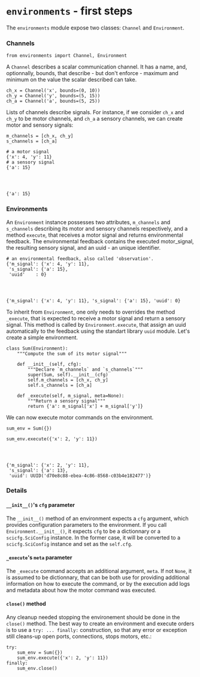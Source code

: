 
# `environments` - first steps

The `environments` module expose two classes: `Channel` and `Environment`.

### Channels


    from environments import Channel, Environment

A `Channel` describes a scalar communication channel. It has a name, and,
optionnally, bounds, that describe - but don't enforce - maximum and minimum on
the value the scalar described can take.


    ch_x = Channel('x', bounds=(0, 10))
    ch_y = Channel('y', bounds=(5, 15))
    ch_a = Channel('a', bounds=(5, 25))

Lists of channels describe signals. For instance, if we consider `ch_x` and
`ch_y` to be motor channels, and `ch_a` a sensory channels, we can create motor
and sensory signals:


    m_channels = [ch_x, ch_y]
    s_channels = [ch_a]
    
    # a motor signal
    {'x': 4, 'y': 11}
    # a sensory signal
    {'a': 15}




    {'a': 15}



### Environments

An `Environment` instance possesses two attributes, `m_channels` and
`s_channels` describing its motor and sensory channels respectively, and a
method `execute`, that receives a motor signal and returns environmental
feedback. The environmental feedback contains the executed motor_signal, the
resulting sensory signal, and an uuid - an unique identifier.


    # an environmental feedback, also called 'observation'.
    {'m_signal': {'x': 4, 'y': 11},
     's_signal': {'a': 15},
     'uuid'    : 0}




    {'m_signal': {'x': 4, 'y': 11}, 's_signal': {'a': 15}, 'uuid': 0}



To inherit from `Environment`, one only needs to overrides the method
`_execute`, that is expected to receive a motor signal and return a sensory
signal. This method is called by `Environment.execute`, that assign an uuid
automatically to the feedback using the standart library `uuid` module. Let's
create a simple environment.


    class Sum(Environment):
        """Compute the sum of its motor signal"""
        
        def __init__(self, cfg):
            """Declare `m_channels` and `s_channels`"""
            super(Sum, self).__init__(cfg)
            self.m_channels = [ch_x, ch_y]
            self.s_channels = [ch_a]
            
        def _execute(self, m_signal, meta=None):
            """Return a sensory signal"""
            return {'a': m_signal['x'] + m_signal['y']}

We can now execute motor commands on the environment.


    sum_env = Sum({})
    
    sum_env.execute({'x': 2, 'y': 11})




    {'m_signal': {'x': 2, 'y': 11},
     's_signal': {'a': 13},
     'uuid': UUID('d70e8c88-ebea-4c86-8568-c03b4e182477')}



### Details

#### `__init__()`'s `cfg` parameter
The ``__init__()`` method of an environment expects a `cfg` argument, which
provides configuration parameters to the environment. If you call
`Environment.__init__()`, it expects `cfg` to be a dictionnary or a
`scicfg.SciConfig` instance. In the former case, it will be converted to a
`scicfg.SciConfig` instance and set as the `self.cfg`.

#### `_execute`'s `meta` parameter
The `_execute` command accepts an additional argument, `meta`. If not `None`, it
is assumed to be dictionnary, that can be both use for providing additional
information on how to execute the command, or by the execution add logs and
metadata about how the motor command was executed.

#### `close()` method
Any cleanup needed stopping the environement should be done in the `close()`
method. The best way to create an environment and execute orders is to use a
`try: ... finally:` construction, so that any error or exception still cleans-up
open ports, connections, stops motors, etc.:


    try:
        sum_env = Sum({})
        sum_env.execute({'x': 2, 'y': 11})
    finally:
        sum_env.close()
